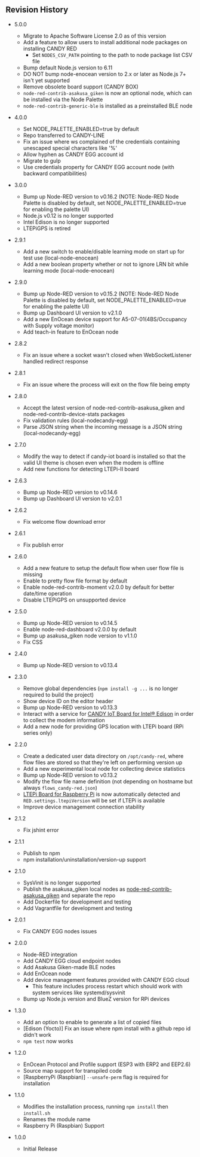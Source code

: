 ## Revision History
* 5.0.0
  - Migrate to Apache Software License 2.0 as of this version
  - Add a feature to allow users to install additional node packages on installing CANDY RED
    * Set `NODES_CSV_PATH` pointing to the path to node package list CSV file
  - Bump default Node.js version to 6.11
  - DO NOT bump node-enocean version to 2.x or later as Node.js 7+ isn't yet supported
  - Remove obsolete board support (CANDY BOX)
  - `node-red-contrib-asakusa_giken` is now an optional node, which can be installed via the Node Palette
  - `node-red-contrib-generic-ble` is installed as a preinstalled BLE node

* 4.0.0
  - Set NODE_PALETTE_ENABLED=true by default
  - Repo transferred to CANDY-LINE
  - Fix an issue where ws complained of the credentials containing unescaped special characters like '%'
  - Allow hyphen as CANDY EGG account id
  - Migrate to gulp
  - Use credentials property for CANDY EGG account node (with backward compatibilities)

* 3.0.0
  - Bump up Node-RED version to v0.16.2 (NOTE: Node-RED Node Palette is disabled by default, set NODE_PALETTE_ENABLED=true for enabling the palette UI)
  - Node.js v0.12 is no longer supported
  - Intel Edison is no longer supported
  - LTEPiGPS is retired

* 2.9.1
  - Add a new switch to enable/disable learning mode on start up for test use (local-node-enocean)
  - Add a new boolean property whether or not to ignore LRN bit while learning mode (local-node-enocean)

* 2.9.0
  - Bump up Node-RED version to v0.15.2 (NOTE: Node-RED Node Palette is disabled by default, set NODE_PALETTE_ENABLED=true for enabling the palette UI)
  - Bump up Dashboard UI version to v2.1.0
  - Add a new EnOcean device support for A5-07-01(4BS/Occupancy with Supply voltage monitor)
  - Add teach-in feature to EnOcean node

* 2.8.2
  - Fix an issue where a socket wasn't closed when WebSocketListener handled redirect response

* 2.8.1
  - Fix an issue where the process will exit on the flow file being empty

* 2.8.0
  - Accept the latest version of node-red-contrib-asakusa_giken and node-red-contrib-device-stats packages
  - Fix validation rules (local-nodecandy-egg)
  - Parse JSON string when the incoming message is a JSON string (local-nodecandy-egg)

* 2.7.0
  - Modify the way to detect if candy-iot board is installed so that the valid UI theme is chosen even when the modem is offline
  - Add new functions for detecting LTEPi-II board

* 2.6.3
  - Bump up Node-RED version to v0.14.6
  - Bump up Dashboard UI version to v2.0.1

* 2.6.2
  - Fix welcome flow download error

* 2.6.1
  - Fix publish error

* 2.6.0
  - Add a new feature to setup the default flow when user flow file is missing
  - Enable to pretty flow file format by default
  - Enable node-red-contrib-moment v2.0.0 by default for better date/time operation
  - Disable LTEPiGPS on unsupported device

* 2.5.0
  - Bump up Node-RED version to v0.14.5
  - Enable node-red-dashboard v2.0.0 by default
  - Bump up asakusa_giken node version to v1.1.0
  - Fix CSS

* 2.4.0
  - Bump up Node-RED version to v0.13.4

* 2.3.0
  - Remove global dependencies (`npm install -g ...` is no longer required to build the project)
  - Show device ID on the editor header
  - Bump up Node-RED version to v0.13.3
  - Interact with a service for [CANDY IoT Board for Intel® Edison](https://translate.googleusercontent.com/translate_c?act=url&depth=1&hl=en&ie=UTF8&prev=_t&rurl=translate.google.com&sl=ja&tl=en&u=https://github.com/Robotma-com/candy-iot-service&usg=ALkJrhgViBgwht0t9vgBvmuJNkJb_kjoJg) in order to collect the modem information
  - Add a new node for providing GPS location with LTEPi board (RPi series only)

* 2.2.0
  - Create a dedicated user data directory on `/opt/candy-red`, where flow files are stored so that they're left on performing version up
  - Add a new experimental local node for collecting device statistics
  - Bump up Node-RED version to v0.13.2
  - Modify the flow file name definition (not depending on hostname but always `flows_candy-red.json`)
  - [LTEPi Board for Raspberry Pi](https://translate.google.co.jp/translate?sl=auto&tl=en&js=y&prev=_t&hl=en&ie=UTF-8&u=http%3A%2F%2Flte4iot.com%2Fproducts%2Fltepi%2F&edit-text=&act=url) is now automatically detected and `RED.settings.ltepiVersion` will be set if LTEPi is available
  - Improve device management connection stability

* 2.1.2
  - Fix jshint error

* 2.1.1
  - Publish to npm
  - npm installation/uninstallation/version-up support

* 2.1.0
  - SysVinit is no longer supported
  - Publish the asakusa_giken local nodes as [node-red-contrib-asakusa_giken](https://github.com/Robotma-com/node-red-contrib-asakusa_giken) and separate the repo
  - Add Dockerfile for development and testing
  - Add Vagrantfile for development and testing

* 2.0.1
  - Fix CANDY EGG nodes issues

* 2.0.0
  - Node-RED integration
  - Add CANDY EGG cloud endpoint nodes
  - Add Asakusa Giken-made BLE nodes
  - Add EnOcean node
  - Add device management features provided with CANDY EGG cloud
     - This feature includes process restart which should work with system services like systemd/sysvinit
  - Bump up Node.js version and BlueZ version for RPi devices

* 1.3.0
  - Add an option to enable to generate a list of copied files
  - [Edison (Yocto)] Fix an issue where npm install with a github repo id didn't work
  - `npm test` now works

* 1.2.0
  - EnOcean Protocol and Profile support (ESP3 with ERP2 and EEP2.6)
  - Source map support for transpiled code
  - [RaspberryPi (Raspbian)] `--unsafe-perm` flag is required for installation

* 1.1.0
  - Modifies the installation process, running `npm install` then `install.sh`
  - Renames the module name
  - Raspberry Pi (Raspbian) Support

* 1.0.0
  - Initial Release
